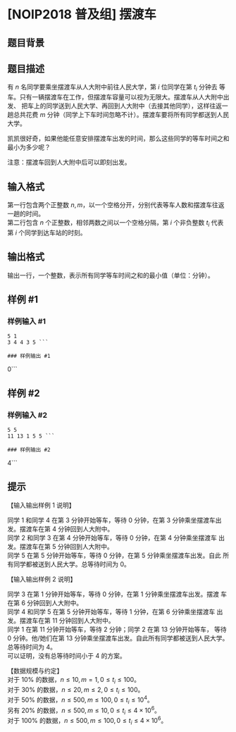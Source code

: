 # [NOIP2018 普及组] 摆渡车

## 题目背景



## 题目描述

有 $n$ 名同学要乘坐摆渡车从人大附中前往人民大学，第 $i$ 位同学在第 $t_i$ 分钟去 等车。只有一辆摆渡车在工作，但摆渡车容量可以视为无限大。摆渡车从人大附中出发、 把车上的同学送到人民大学、再回到人大附中（去接其他同学），这样往返一趟总共花费 $m$ 分钟（同学上下车时间忽略不计）。摆渡车要将所有同学都送到人民大学。  

凯凯很好奇，如果他能任意安排摆渡车出发的时间，那么这些同学的等车时间之和最小为多少呢？    

注意：摆渡车回到人大附中后可以即刻出发。

## 输入格式

第一行包含两个正整数 $n, m$，以一个空格分开，分别代表等车人数和摆渡车往返一趟的时间。    
第二行包含 $n$ 个正整数，相邻两数之间以一个空格分隔，第 $i$ 个非负整数 $t_i$ 代表第 $i$ 个同学到达车站的时刻。 

## 输出格式

输出一行，一个整数，表示所有同学等车时间之和的最小值（单位：分钟）。 

## 样例 #1

### 样例输入 #1
```
5 1 
3 4 4 3 5 ```

### 样例输出 #1

```
0```

## 样例 #2

### 样例输入 #2
```
5 5 
11 13 1 5 5 ```

### 样例输出 #2

```
4```

## 提示

【输入输出样例 1 说明】    

同学 $1$ 和同学 $4$ 在第 $3$ 分钟开始等车，等待 $0$ 分钟，在第 $3$ 分钟乘坐摆渡车出发。摆渡车在第 $4$ 分钟回到人大附中。   
同学 $2$ 和同学 $3$ 在第 $4$ 分钟开始等车，等待 $0$ 分钟，在第 $4$ 分钟乘坐摆渡车 出发。摆渡车在第 $5$ 分钟回到人大附中。   
同学 $5$ 在第 $5$ 分钟开始等车，等待 $0$ 分钟，在第 $5$ 分钟乘坐摆渡车出发。自此 所有同学都被送到人民大学。总等待时间为 $0$。

【输入输出样例 2 说明】   

同学 $3$ 在第 $1$ 分钟开始等车，等待 $0$ 分钟，在第 $1$ 分钟乘坐摆渡车出发。摆渡 车在第 $6$ 分钟回到人大附中。   
同学 $4$ 和同学 $5$ 在第 $5$ 分钟开始等车，等待 $1$ 分钟，在第 $6$ 分钟乘坐摆渡车 出发。摆渡车在第 $11$ 分钟回到人大附中。   
同学 $1$ 在第 $11$ 分钟开始等车，等待 $2$ 分钟；同学 $2$ 在第 $13$ 分钟开始等车， 等待 $0$ 分钟。他/她们在第 $13$ 分钟乘坐摆渡车出发。自此所有同学都被送到人民大学。 总等待时间为 $4$。  
可以证明，没有总等待时间小于 $4$ 的方案。 

【数据规模与约定】    
对于 $10\%$ 的数据，$n ≤ 10, m = 1, 0 ≤ t_i ≤ 100$。   
对于 $30\%$ 的数据，$n ≤ 20, m ≤ 2, 0 ≤ t_i ≤ 100$。  
对于 $50\%$ 的数据，$n ≤ 500, m ≤ 100, 0 ≤ t_i ≤ 10^4$。  
另有 $20\%$ 的数据，$n ≤ 500, m ≤ 10, 0 ≤ t_i ≤ 4 \times  10^6$。  
对于 $100\%$ 的数据，$n ≤ 500, m ≤ 100, 0 ≤ t_i ≤ 4 \times 10^6$。
